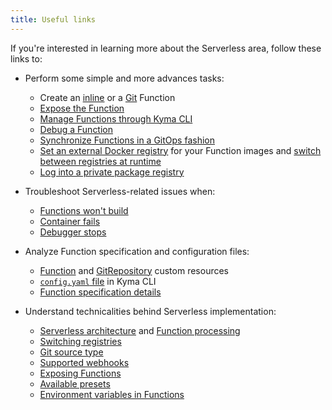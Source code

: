 ```yaml
---
title: Useful links
---
```


If you're interested in learning more about the Serverless area, follow these links to:

- Perform some simple and more advances tasks:

  - Create an [inline](../../../03-tutorials/00-serverless/svls-01-create-inline-function.md) or a [Git](../../../03-tutorials/00-serverless/svls-02-create-git-function.md) Function
  - [Expose the Function](../../../03-tutorials/00-serverless/svls-04-expose-function.md)
  - [Manage Functions through Kyma CLI](../../../03-tutorials/00-serverless/svls-04-manage-functions-with-kyma-cli.md)
  - [Debug a Function](../../../03-tutorials/00-serverless/svls-05-debug-function.md)
  - [Synchronize Functions in a GitOps fashion](../../../03-tutorials/00-serverless/svls-06-sync-function-with-gitops.md)
  - [Set an external Docker registry](../../../03-tutorials/00-serverless/svls-07-set-external-registry.md) for your Function images and [switch between registries at runtime](../../../03-tutorials/00-serverless/svls-08-switch-to-external-registry.md)
  - [Log into a private package registry](../../../03-tutorials/00-serverless/svls-09-log-into-private-packages-registry.md)

- Troubleshoot Serverless-related issues when:

   - [Functions won't build](../../../04-operation-guides/troubleshooting/serverless/svls-01-cannot-build-functions.md)
   - [Container fails](../../../04-operation-guides/troubleshooting/serverless/svls-02-failing-function-container.md)
   - [Debugger stops](../../../04-operation-guides/troubleshooting/serverless/svls-03-function-debugger-in-strange-location.md)

- Analyze Function specification and configuration files:

  - [Function](../../../05-technical-reference/00-custom-resources/svls-01-function.md) and [GitRepository](../../../05-technical-reference/00-custom-resources/svls-02-gitrepository.md) custom resources
  - [`config.yaml` file](../../../05-technical-reference/svls-06-function-configuration-file.md) in Kyma CLI
  - [Function specification details](../../../05-technical-reference/svls-08-function-specification.md)

- Understand technicalities behind Serverless implementation:

  - [Serverless architecture](../../../05-technical-reference/00-architecture/svls-01-architecture.md) and [Function processing](../../../05-technical-reference/svls-02-function-processing-stages.md)
  - [Switching registries](../../../05-technical-reference/svls-03-switching-registries.md)
  - [Git source type](../../../05-technical-reference/svls-04-git-source-type.md)
  - [Supported webhooks](../../../05-technical-reference/svls-07-supported-webhooks.md)
  - [Exposing Functions](../../../05-technical-reference/svls-05-exposing-functions.md)
  - [Available presets](../../../05-technical-reference/svls-09-available-presets.md)
  - [Environment variables in Functions](../../../05-technical-reference/00-configuration-parameters/svls-02-environment-variables.md)
